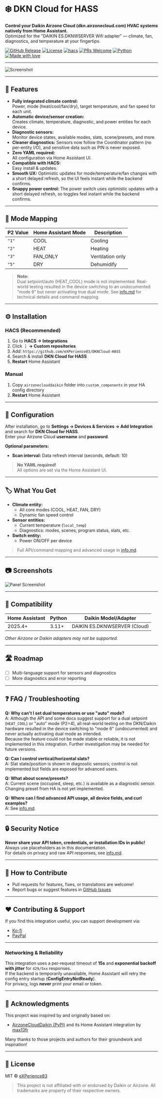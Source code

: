 # ❄️ DKN Cloud for HASS

**Control your Daikin Airzone Cloud (dkn.airzonecloud.com) HVAC systems natively from Home Assistant.**  
Optimized for the "DAIKIN ES.DKNWSERVER Wifi adapter" — climate, fan, diagnostics, and temperature at your fingertips.

[![GitHub Release][release-shield]][release-url]
[![License][license-shield]](LICENSE)
[![hacs][hacs-shield]][hacs-url]
[![PRs Welcome][prs-shield]][prs-url]
[![Python][python-shield]][python-url]
[![Made with love][love-shield]][love-url]

[release-shield]: https://img.shields.io/github/release/eXPerience83/DKNCloud-HASS.svg?style=flat
[release-url]: https://github.com/eXPerience83/DKNCloud-HASS/releases
[license-shield]: https://img.shields.io/github/license/eXPerience83/DKNCloud-HASS.svg?style=flat
[hacs-shield]: https://img.shields.io/badge/HACS-Custom-orange.svg?style=flat
[hacs-url]: https://hacs.xyz
[prs-shield]: https://img.shields.io/badge/PRs-welcome-brightgreen.svg?style=flat
[prs-url]: https://github.com/eXPerience83/DKNCloud-HASS/pulls
[python-shield]: https://img.shields.io/badge/python-3.11%2B-blue
[python-url]: https://www.python.org/
[love-shield]: https://img.shields.io/badge/made%20with-%E2%9D%A4-red
[love-url]: https://github.com/eXPerience83

---

![Screenshot](https://github.com/eXPerience83/DKNCloud-HASS/raw/master/screenshot.png)

---

## 🚀 Features

- **Fully integrated climate control:**  
  Power, mode (heat/cool/fan/dry), target temperature, and fan speed for each unit.
- **Automatic device/sensor creation:**  
  Creates climate, temperature, diagnostic, and power entities for each device.
- **Diagnostic sensors:**  
  Monitor device states, available modes, slats, scene/presets, and more.
- **Cleaner diagnostics:**
  Sensors now follow the Coordinator pattern (no per-entity I/O), and sensitive data such as PIN is never exposed.
- **Zero YAML required:**  
  All configuration via Home Assistant UI.
- **Compatible with HACS:**  
  Easy install & updates.
- **Smooth UX:**
  Optimistic updates for mode/temperature/fan changes with a short delayed refresh, so the UI feels instant while the backend confirms.
- **Snappy power control:**
  The power switch uses optimistic updates with a short delayed refresh, so toggles feel instant while the backend confirms.

---

## 🧭 Mode Mapping

| P2 Value | Home Assistant Mode | Description                 |
|----------|--------------------|-----------------------------|
| `"1"`    | COOL               | Cooling                     |
| `"2"`    | HEAT               | Heating                     |
| `"3"`    | FAN_ONLY           | Ventilation only            |
| `"5"`    | DRY                | Dehumidify                  |

> **Note:**  
> Dual setpoint/auto (HEAT_COOL) mode is not implemented. Real-world testing resulted in the device switching to an undocumented “mode 6” but never activating true dual mode. See [info.md](./info.md) for technical details and command mapping.

---

## ⚙️ Installation

### HACS (Recommended)
1. Go to **HACS → Integrations**
2. Click **⋮ → Custom repositories**
3. Add: `https://github.com/eXPerience83/DKNCloud-HASS`
4. Search & install **DKN Cloud for HASS**
5. **Restart** Home Assistant

### Manual
1. Copy `airzoneclouddaikin` folder into `custom_components` in your HA config directory
2. **Restart** Home Assistant

---

## 🔧 Configuration

After installation, go to **Settings → Devices & Services → Add Integration** and search for **DKN Cloud for HASS**.  
Enter your Airzone Cloud **username** and **password**.

**Optional parameters:**
- **Scan interval:** Data refresh interval (seconds, default: 10)

> **No YAML required!**  
> All options are set via the Home Assistant UI.

---

## 🏷️ What You Get

- **Climate entity:**  
  - All core modes (COOL, HEAT, FAN, DRY)
  - Dynamic fan speed control
- **Sensor entities:**  
  - Current temperature (`local_temp`)
  - Diagnostics: modes, scenes, program status, slats, etc.
- **Switch entity:**  
  - Power ON/OFF per device

> Full API/command mapping and advanced usage in [info.md](./info.md).

---

## 📷 Screenshots

![Panel Screenshot](https://github.com/eXPerience83/DKNCloud-HASS/raw/master/screenshot.png)

---

## 🧪 Compatibility

| Home Assistant | Python | Daikin Model/Adapter         |
|----------------|--------|-----------------------------|
| 2025.4+        | 3.11+   | DAIKIN ES.DKNWSERVER (Cloud)|

*Other Airzone or Daikin adapters may not be supported.*

---

## 🛣️ Roadmap

- [ ] Multi-language support for sensors and diagnostics
- [ ] More diagnostics and error reporting

---

## ❓ FAQ / Troubleshooting

**Q: Why can't I set dual temperatures or use "auto" mode?**  
A: Although the API and some docs suggest support for a dual setpoint (`HEAT_COOL`) or "auto" mode (P2=4), all real-world testing on the DKN/Daikin hardware resulted in the device switching to "mode 6" (undocumented) and never actually activating dual mode as intended.  
Because the feature could not be made stable or reliable, it is not implemented in this integration. Further investigation may be needed for future versions.

**Q: Can I control vertical/horizontal slats?**  
A: Slat state/position is shown in diagnostic sensors; control is not implemented but fields are exposed for advanced users.

**Q: What about scene/presets?**  
A: Current scene (occupied, sleep, etc.) is available as a diagnostic sensor. Changing preset from HA is not yet implemented.

**Q: Where can I find advanced API usage, all device fields, and curl examples?**  
A: See [info.md](./info.md).

---

## 🔒 Security Notice

**Never share your API token, credentials, or installation IDs in public!**  
Always use placeholders as in this documentation.  
For details on privacy and raw API responses, see [info.md](./info.md).

---

## 🤝 How to Contribute

- Pull requests for features, fixes, or translations are welcome!
- Report bugs or suggest features in [GitHub Issues](https://github.com/eXPerience83/DKNCloud-HASS/issues)

---

## ❤️ Contributing & Support

If you find this integration useful, you can support development via:

- [Ko-fi](https://ko-fi.com/experience83)
- [PayPal](https://paypal.me/eXPerience83)

---

### Networking & Reliability

This integration uses a per-request timeout of **15s** and **exponential backoff with jitter** for `429/5xx` responses.  
If the backend is temporarily unavailable, Home Assistant will retry the config entry startup (**ConfigEntryNotReady**).  
For privacy, logs **never** print your email or token.

---

## 🙏 Acknowledgments

This project was inspired by and originally based on:

- [AirzoneCloudDaikin (PyPI)](https://pypi.org/project/AirzoneCloudDaikin/) and its Home Assistant integration by [max13fr](https://github.com/max13fr/AirzoneCloudDaikin)

Many thanks to those projects and authors for their groundwork and inspiration!

---

## 📜 License

MIT © [eXPerience83](LICENSE)

> This project is not affiliated with or endorsed by Daikin or Airzone. All trademarks are property of their respective owners.
